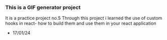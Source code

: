 ### This is a GIF generator project
It is a practice project no.5
Through this project i learned the use of custom hooks in react- how to build them and use them in your react application 
- 17/01/24
